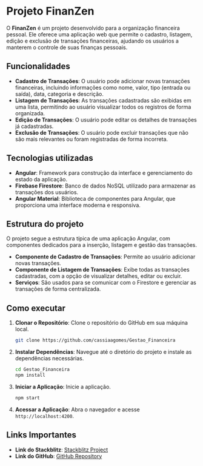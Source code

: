 # Projeto FinanZen

O **FinanZen** é um projeto desenvolvido para a organização financeira pessoal. Ele oferece uma aplicação web que permite o cadastro, listagem, edição e exclusão de transações financeiras, ajudando os usuários a manterem o controle de suas finanças pessoais.

## Funcionalidades

- **Cadastro de Transações**: O usuário pode adicionar novas transações financeiras, incluindo informações como nome, valor, tipo (entrada ou saída), data, categoria e descrição.
- **Listagem de Transações**: As transações cadastradas são exibidas em uma lista, permitindo ao usuário visualizar todos os registros de forma organizada.
- **Edição de Transações**: O usuário pode editar os detalhes de transações já cadastradas.
- **Exclusão de Transações**: O usuário pode excluir transações que não são mais relevantes ou foram registradas de forma incorreta.

## Tecnologias utilizadas

- **Angular**: Framework para construção da interface e gerenciamento do estado da aplicação.
- **Firebase Firestore**: Banco de dados NoSQL utilizado para armazenar as transações dos usuários.
- **Angular Material**: Biblioteca de componentes para Angular, que proporciona uma interface moderna e responsiva.

## Estrutura do projeto

O projeto segue a estrutura típica de uma aplicação Angular, com componentes dedicados para a inserção, listagem e gestão das transações.

- **Componente de Cadastro de Transações**: Permite ao usuário adicionar novas transações.
- **Componente de Listagem de Transações**: Exibe todas as transações cadastradas, com a opção de visualizar detalhes, editar ou excluir.
- **Serviços**: São usados para se comunicar com o Firestore e gerenciar as transações de forma centralizada.

## Como executar

1. **Clonar o Repositório**: Clone o repositório do GitHub em sua máquina local.
   ```bash
   git clone https://github.com/cassiaagomes/Gestao_Financeira
   ```
2. **Instalar Dependências**: Navegue até o diretório do projeto e instale as dependências necessárias.
   ```bash
   cd Gestao_Financeira
   npm install
   ```
3. **Iniciar a Aplicação**: Inicie a aplicação.
   ```bash
   npm start
   ```
4. **Acessar a Aplicação**: Abra o navegador e acesse `http://localhost:4200`.

## Links Importantes

- **Link do Stackblitz**: [Stackblitz Project](https://stackblitz.com/~/github.com//cassiaagomes/Gestao_Financeira)
- **Link do GitHub**: [GitHub Repository](https://github.com//cassiaagomes/Gestao_Financeira)

   
